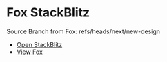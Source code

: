 # Fox StackBlitz

Source Branch from Fox: refs/heads/next/new-design

- [Open StackBlitz](https://stackblitz.com/github/assecosolutions/fox-stackblitz/tree/5f69648daf289ff078dd8ac74b645c5f2f21a355?terminal=start)
- [View Fox](https://github.com/assecosolutions/fox/tree/7108e5ec084d8b53da122484495f41408e13e919)
